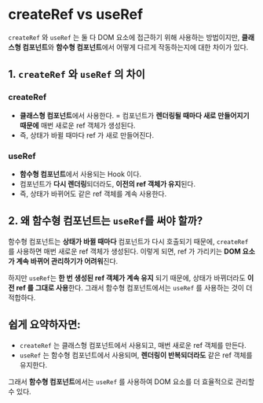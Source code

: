 createRef vs useRef
===
`createRef` 와 `useRef` 는 둘 다 DOM 요소에 접근하기 위해 사용하는 방법이지만, **클래스형 컴포넌트**와 **함수형 컴포넌트**에서 어떻게 다르게 작동하는지에 대한 차이가 있다.

## 1. `createRef` 와 `useRef` 의 차이

### createRef
- **클래스형 컴포넌트**에서 사용한다.
= 컴포넌트가 **렌더링될 때마다 새로 만들어지기 때문에** 매번 새로운 ref 객체가 생성된다. 
- 즉, 상태가 바뀔 때마다 ref 가 새로 만들어진다.

### useRef
- **함수형 컴포넌트**에서 사용되는 Hook 이다. 
- 컴포넌트가 **다시 렌더링**되더라도, **이전의 ref 객체가 유지**된다.
- 즉, 상태가 바뀌어도 같은 ref 객체를 계속 사용한다.

## 2. 왜 함수형 컴포넌트는 `useRef`를 써야 할까?
함수형 컴포넌트는 **상태가 바뀔 때마다** 컴포넌트가 다시 호출되기 때문에, `createRef` 를 사용하면 매번 새로운 ref 객체가 생성된다. 이렇게 되면, ref 가 가리키는 **DOM 요소가 계속 바뀌어 관리하기가 어려워**진다.

하지만 `useRef`는 **한 번 생성된 ref 객체가 계속 유지** 되기 때문에, 상태가 바뀌더라도 **이전 ref 를 그대로 사용**한다. 그래서 함수형 컴포넌트에서는 `useRef` 를 사용하는 것이 더 적합하다.

## 쉽게 요약하자면:
- `createRef` 는 클래스형 컴포넌트에서 사용되고, 매번 새로운 ref 객체를 만든다.
- `useRef` 는 함수형 컴포넌트에서 사용되며, **렌더링이 반복되더라도** 같은 ref 객체를 유지한다.

그래서 **함수형 컴포넌트**에서는 `useRef`  를 사용하여 DOM 요소를 더 효율적으로 관리할 수 있다.